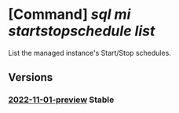 # [Command] _sql mi startstopschedule list_

List the managed instance's Start/Stop schedules.

## Versions

### [2022-11-01-preview](/Resources/mgmt-plane/L3N1YnNjcmlwdGlvbnMve30vcmVzb3VyY2Vncm91cHMve30vcHJvdmlkZXJzL21pY3Jvc29mdC5zcWwvbWFuYWdlZGluc3RhbmNlcy97fS9zdGFydHN0b3BzY2hlZHVsZXM=/2022-11-01-preview.xml) **Stable**

<!-- mgmt-plane /subscriptions/{}/resourcegroups/{}/providers/microsoft.sql/managedinstances/{}/startstopschedules 2022-11-01-preview -->
